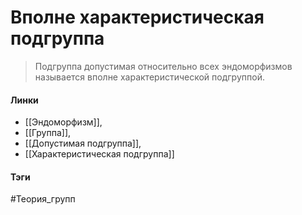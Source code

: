 # Вполне характеристическая подгруппа
>Подгруппа допустимая относительно всех эндоморфизмов называется вполне характеристической подгруппой.

#### Линки 
- [[Эндоморфизм]],
- [[Группа]],
- [[Допустимая подгруппа]],
- [[Характеристическая подгруппа]]
#### Тэги 
 #Теория_групп 